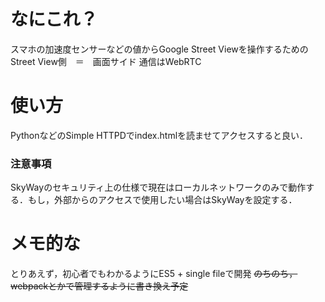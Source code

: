# なにこれ？
スマホの加速度センサーなどの値からGoogle Street Viewを操作するためのStreet View側　＝　画面サイド
通信はWebRTC

# 使い方
PythonなどのSimple HTTPDでindex.htmlを読ませてアクセスすると良い．


### 注意事項
SkyWayのセキュリティ上の仕様で現在はローカルネットワークのみで動作する．もし，外部からのアクセスで使用したい場合はSkyWayを設定する．


# メモ的な
とりあえず，初心者でもわかるようにES5 + single fileで開発
~~のちのち，webpackとかで管理するように書き換え予定~~